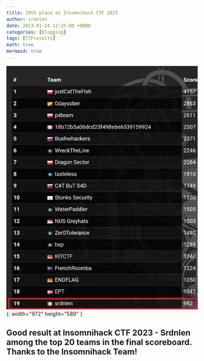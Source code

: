 ```yaml
---
title: 19th place at Insomnihack CTF 2023
author: srdnlen
date: 2023-01-24 12:25:00 +0800
categories: [Blogging]
tags: [CTFresults]
math: true
mermaid: true
---
```

![Insomnihack CTF 2023 scoreboard](/postsimg/INSCTF23score.jpg){: width="972" height="589" }

Good result at Insomnihack CTF 2023 - Srdnlen among the top 20 teams in the final scoreboard. Thanks to the Insomnihack Team!  
---
